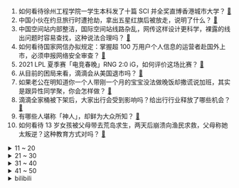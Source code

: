 1. 如何看待徐州工程学院一学生本科发了十篇 SCI 并全奖直博香港城市大学？ [:link:](https://www.zhihu.com/question/470726101)
2. 中国小伙在约旦旅行时遭抢劫，拿出五星红旗后被放走，说明了什么？ [:link:](https://www.zhihu.com/question/471187170)
3. 中国空间站内部整洁，国际空间站线路杂乱，网传这样设计更科学，裸露的线出问题时容易查找，这种说法合理吗？ [:link:](https://www.zhihu.com/question/471342963)
4. 如何看待国家网信办拟规定：掌握超 100 万用户个人信息的运营者赴国外上市，必须申报网络安全审查？ [:link:](https://www.zhihu.com/question/471329744)
5. 2021 LPL 夏季赛「电竞春晚」RNG 2:0 iG，如何评价这场比赛？ [:link:](https://www.zhihu.com/question/471400409)
6. 从目前的困局来看，滴滴会从美国退市吗？ [:link:](https://www.zhihu.com/question/470069077)
7. 如果老公在明知道你一个人带刚一个月的宝宝没法做晚饭却撒谎说加班，其实是跟异性同学聚，你会怎样做？ [:link:](https://www.zhihu.com/question/470868422)
8. 滴滴全家桶被下架后，大家出行会受到影响吗？给出行行业释放了哪些机会？ [:link:](https://www.zhihu.com/question/471243027)
9. 有哪些人堪称「神人」，却鲜为大众所知？ [:link:](https://www.zhihu.com/question/39408533)
10. 如何看待 13 岁女孩被父母带去荒岛求生，两天后崩溃向渔民求救，父母称她太叛逆？这种教育方式对吗？ [:link:](https://www.zhihu.com/question/471233105)
<details>
<summary>11 ~ 20</summary>

11. 如何看待原阿里钉钉 CEO 无招将离职创业，多名钉钉老将加入？ [:link:](https://www.zhihu.com/question/471179922)
12. 名校名牌生化环材也劝退吗？ [:link:](https://www.zhihu.com/question/401708377)
13. 为什么《你微笑时很美》里描述的「三二一开团」桥段让很多人觉得可笑？ [:link:](https://www.zhihu.com/question/469079924)
14. 如何评价《特利迦奥特曼》第一话? [:link:](https://www.zhihu.com/question/471283489)
15. 作为医疗行业从业者，看完《中国医生》后你有什么样的感受？ [:link:](https://www.zhihu.com/question/470653790)
16. 今年高考超一本线60分，爸妈想让我复读，但我自己也不确定，我应该复读吗？ [:link:](https://www.zhihu.com/question/470979430)
17. 如何评价《请回答1988》中金正焕（狗焕）这一角色? [:link:](https://www.zhihu.com/question/41217427)
18. 怎么看待FPX的上单选手牛宝被调整为替补选手？ [:link:](https://www.zhihu.com/question/471058719)
19. 如何看待百岁阿兹海默奶奶记忆被困在3岁，体面的老年生活靠什么来支撑？ [:link:](https://www.zhihu.com/question/471164232)
20. 做饭「翻车」是一种什么体验？ [:link:](https://www.zhihu.com/question/470377393)
</details>
<details>
<summary>21 ~ 30</summary>

21. 中考完后，到底差一点高中的小班好，还是好一点高中的普通班更好呢？ [:link:](https://www.zhihu.com/question/469575580)
22. 2021年，手上有12万买什么车好？ [:link:](https://www.zhihu.com/question/453534204)
23. 表达能力不好，一说话脑子空白，是因为词汇量少还是不够自信？ [:link:](https://www.zhihu.com/question/442551957)
24. 大家怎么评价刘浩存的颜值？ [:link:](https://www.zhihu.com/question/415082238)
25. 邢立达团队在四川发现肉食性恐龙足迹，并用「野比大雄」命名，有哪些信息值得关注？ [:link:](https://www.zhihu.com/question/470470078)
26. 河北衡水一男生篡改他人高考志愿被行拘，将同学第一志愿改为中下游一所院校，他将承担哪些法律责任？ [:link:](https://www.zhihu.com/question/471217744)
27. 女友哪些表现是分手前兆？ [:link:](https://www.zhihu.com/question/22048640)
28. 如何看待男子辞职回乡15年种4万亩树，并且回应：不愿家乡被吞噬？ [:link:](https://www.zhihu.com/question/471104371)
29. 如何看待广西一女子因情感纠纷被前男友强行拖上车，并称「不是第一次遇到这种情况」？ [:link:](https://www.zhihu.com/question/471250926)
30. 人大附中的年级前十是什么样的存在？ [:link:](https://www.zhihu.com/question/322801940)
</details>
<details>
<summary>31 ~ 40</summary>

31. 女生 30 岁了，要不要和一个对自己很好、条件也合适但是不喜欢的人结婚？ [:link:](https://www.zhihu.com/question/463821091)
32. 夏季女生该如何搭配衣服，显的时尚又有品味？ [:link:](https://www.zhihu.com/question/23828047)
33. 美国搞乱阿富汗，现在拍屁股就走了，未来的阿富汗会怎样？ [:link:](https://www.zhihu.com/question/470254637)
34. 如何看待货主拉苹果蕉被收千元过路费，原因是「过路费只免香蕉不免苹果蕉」？苹果蕉和香蕉有啥区别？ [:link:](https://www.zhihu.com/question/471137088)
35. 老公对我学历欺骗，婚后很久才发现学历造假，你会原谅吗? [:link:](https://www.zhihu.com/question/347657075)
36. 如何看待「王尼玛」恶搞「奥特曼」一案即将开庭，此案结果会如何？会产生哪些影响？ [:link:](https://www.zhihu.com/question/471109088)
37. 如何看待紫光集团被债权人申请破产重整？为何「校企双星」北大方正、清华紫光会双双破产？ [:link:](https://www.zhihu.com/question/471196965)
38. 《龙族》中的芬格尔究竟是谁？ [:link:](https://www.zhihu.com/question/376618363)
39. 永辉超市董秘辞职称「回家孝敬父母」，此前永辉超市千亿市值暴跌 60 %，如何看待他的选择？ [:link:](https://www.zhihu.com/question/470636516)
40. 你认为哪些华语电影是被严重低估的？ [:link:](https://www.zhihu.com/question/20826845)
</details>
<details>
<summary>41 ~ 50</summary>

41. 如果一天只睡 6 个小时的话，应该几点睡觉几点起床精神相对较好？ [:link:](https://www.zhihu.com/question/311297911)
42. 中国人民银行全面降准，降准释放长期资金约 1 万亿元，会带来什么影响？ [:link:](https://www.zhihu.com/question/471181275)
43. 如何看待路虎堵宝马 160 天并在车里放价值 145 万花瓶一事，被警方证实为编造的不实信息？ [:link:](https://www.zhihu.com/question/471180914)
44. 有没有那种女追男，男主傲娇最后追妻「火葬场」的言情小说推荐？ [:link:](https://www.zhihu.com/question/319718396)
45. 那些当年学过奥数的孩子，现在怎么样了？ [:link:](https://www.zhihu.com/question/370029426)
46. 如何以“我不明白为何大家都爱狐狸精，是我X精不配吗”为开头写一个故事? [:link:](https://www.zhihu.com/question/443816329)
47. 全麦面包是智商税吗? [:link:](https://www.zhihu.com/question/416804902)
48. 如何评价游戏公司「米哈游」？ [:link:](https://www.zhihu.com/question/340486479)
49. 市场监管总局依法禁止虎牙和斗鱼合并，有哪些值得关注的信息？ [:link:](https://www.zhihu.com/question/471300814)
50. 可以推荐你最喜欢看的剧吗？推荐理由是什么? [:link:](https://www.zhihu.com/question/464331236)
</details><details>
<summary>bilibili</summary>

1. 《崩坏3》动画短片「薪炎永燃」 [:link:](//www.bilibili.com/video/BV1b44y1q7Cb)
2. 《原神》2.0版本PV：「不动鸣神，泡影断灭」 [:link:](//www.bilibili.com/video/BV1Lo4y1X7xY)
3. 【时代少年团】「五月粉丝见面会实况」 [:link:](//www.bilibili.com/video/BV1SV411W7hc)
4. 《原神》万叶手书「可叹叶飘零，归期未有期」 [:link:](//www.bilibili.com/video/BV17M4y1M7Lv)
5. 自制木人桩菠萝削皮器，打一套咏春，削一个菠萝 [:link:](//www.bilibili.com/video/BV14V411W79j)
6. 【罗翔】今天我们不聊法律，聊一聊“真正的朋友” [:link:](//www.bilibili.com/video/BV1cb4y1k7hJ)
7. 河南90后小哥撑起“5元抗癌厨房”，快要坚持不住了，7年不涨价，很多网友让我去看看，7毛钱做了碗西红柿鸡蛋面，好吃 [:link:](//www.bilibili.com/video/BV1oq4y1p7Md)
8. 当我第一次尝试唱歌... [:link:](//www.bilibili.com/video/BV1nU4y137mD)
9. 高素质玩家 [:link:](//www.bilibili.com/video/BV1ho4y1X77A)
10. 【三大运营商】梦幻联动！新宝岛 5G还原版！ [:link:](//www.bilibili.com/video/BV14V411W78P)
<details>
<summary>11 ~ 20</summary>

11. 大家别骂了，1万8中到显卡都是演的！ [:link:](//www.bilibili.com/video/BV1f64y1Q7y2)
12. 千万不要随便回复网友的评论 [:link:](//www.bilibili.com/video/BV14o4y1X7qX)
13. 杀人还要诛心！LOL祖传绝学：菠萝蜜多斩！【有点骚东西】 [:link:](//www.bilibili.com/video/BV1Yv411J7NS)
14. 【荷塘月色积木工程竣工】投币许愿功能实现了 [:link:](//www.bilibili.com/video/BV1Y64y147FR)
15. 耗时60天，花费5万元，只为复刻中国最早美食节目！ [:link:](//www.bilibili.com/video/BV12h411h78M)
16. 当你说话的声音过大就会「瞬间爆炸」？！ [:link:](//www.bilibili.com/video/BV1w44y1B7hN)
17. 【Wallpaper Engine】这就是我私藏十年的神仙动态壁纸，每一张都美哭了 [:link:](//www.bilibili.com/video/BV1764y1X7Ai)
18. 韩国女团撞调《西游记》，旋律百分百还原，一开口差点跟着唱出来 [:link:](//www.bilibili.com/video/BV15q4y1x7Yk)
19. 让子弹飞饭桌上的对话到底藏了多少隐喻？ [:link:](//www.bilibili.com/video/BV1Kw411d748)
20. 破亿纪念!【猛男版】新宝岛 4K高清重置加强版 [:link:](//www.bilibili.com/video/BV1AM4y1M71p)
</details>
<details>
<summary>21 ~ 30</summary>

21. 笑死！全员精神病！2021七月新番吐槽！ [:link:](//www.bilibili.com/video/BV1XK4y1M784)
22. 就是粉丝少我才敢发，反正也没人看到，略略略略略略略略略～～～ [:link:](//www.bilibili.com/video/BV12f4y1L7pY)
23. 流量明星：演戏还能这么演？！不可能吧！！ [:link:](//www.bilibili.com/video/BV18U4y137CG)
24. 三句话，让女人给我花了18万 [:link:](//www.bilibili.com/video/BV1Jf4y1L7nr)
25. 拼夕夕上的太阳能产品，能让我在沙漠里生存一天吗？ [:link:](//www.bilibili.com/video/BV1aX4y1w7aB)
26. 没个30年脑血栓做不出这玩意 [:link:](//www.bilibili.com/video/BV1hU4y137Uo)
27. 【暴走大事件第八季】11 一口井引发三界大战，爆笑揭秘三句话18万女讲师的套路（红） [:link:](//www.bilibili.com/video/BV1zX4y1w7hd)
28. 无良奸商竟将成龙P成马里奥 [:link:](//www.bilibili.com/video/BV1Hb4y1y7Gf)
29. 立体糖画螳螂，文明观看，请勿卧槽！！！ [:link:](//www.bilibili.com/video/BV1Xq4y1p7bE)
30. 愿你们永远保持一颗童心 [:link:](//www.bilibili.com/video/BV1sh41167SC)
</details>
<details>
<summary>31 ~ 40</summary>

31. 20世纪的骗子敢玩多大？【硬核狠人03】 [:link:](//www.bilibili.com/video/BV1iL411W7sC)
32. 白毛？女装？骚话王？我从来没见过这么优秀的老师！【五条悟】 [:link:](//www.bilibili.com/video/BV1oK4y1M73o)
33. 大家好！美有姬让你们久等了！ [:link:](//www.bilibili.com/video/BV1VX4y1w7Ei)
34. 同行：这就是完美的伤心凉粉吗？ [:link:](//www.bilibili.com/video/BV1GB4y1N7Xh)
35. 前方高能 [:link:](//www.bilibili.com/video/BV1Eo4y1C7Zr)
36. 高位截瘫消防员受伤八年整 感恩遇见bilibili小破站让我不再孤单 [:link:](//www.bilibili.com/video/BV1RK4y1M7h2)
37. 大胸微胖，第一次尝试欧美系辣妹穿搭！结果居然… [:link:](//www.bilibili.com/video/BV1nq4y1x7Ek)
38. 蟑螂也没什么可怕的嘛！ [:link:](//www.bilibili.com/video/BV1af4y1L7YW)
39. 华农兄弟：看一下兄弟的山庄，再看看送他的香猪，顺便搞只来烤 [:link:](//www.bilibili.com/video/BV1XK4y1M7HX)
40. 这UP主讲着讲着就女装了 [:link:](//www.bilibili.com/video/BV1z64y1b7Vx)
</details>
<details>
<summary>41 ~ 50</summary>

41. 一个人还原所有梗？！ [:link:](//www.bilibili.com/video/BV1ch411a7SZ)
42. 两家外卖平台销量第一的炸鸡店，华莱士、韩式炸鸡有多脏？ [:link:](//www.bilibili.com/video/BV1wh411a7Sj)
43. 怒花三万，只为测出两块的烤肠里究竟有什么【老爸评测】 [:link:](//www.bilibili.com/video/BV1Fy4y1T7Uu)
44. 【科学八卦史】“人猿杂交”实验背后一个俄国科学家的近代史 [:link:](//www.bilibili.com/video/BV1Rv411J7S3)
45. 喜羊羊决战次时代：“让你看看这是谁的时代！” [:link:](//www.bilibili.com/video/BV1oy4y1K7aL)
46. 四分钟不心动挑战！内娱竹马高甜对视唱情歌，牵手摸头背靠背，这谁顶得住啊？|《世界上的另一个我》 [:link:](//www.bilibili.com/video/BV1y64y1b7YB)
47. 听说瓶装百香果会爆炸，小伙不信买了一瓶，结果一下就给干懵了 [:link:](//www.bilibili.com/video/BV1mK4y1M7mh)
48. 《趁早》 [:link:](//www.bilibili.com/video/BV1MM4y1M7kS)
49. 【咬人猫x咬人喵】胭 脂❤️我的姐姐不可能这么撩人！国风单曲！ [:link:](//www.bilibili.com/video/BV1Hq4y1x7Z4)
50. 给手机装Windows11！还能玩大型游戏？！ [:link:](//www.bilibili.com/video/BV1MU4y137Yi)
</details>
<details>
<summary>51 ~ 60</summary>

51. 满足粉丝首次表情合集外加表情挑战！ [:link:](//www.bilibili.com/video/BV1xU4y1372z)
52. 【内鬼对线】劳资今天必把打小报告的干碎!!! [:link:](//www.bilibili.com/video/BV1Qg411u7Zx)
53. 龙女仆的叫声你听过吗？ [:link:](//www.bilibili.com/video/BV1s64y147d9)
54. 【严浩翔】国内舞台堪比韩娱打歌舞台？点击就看男高摇身一变唇钉疯批美人 疯就对了 丨criminal直拍 Cover泰民 [:link:](//www.bilibili.com/video/BV1g54y1n76s)
55. 一个卖50块钱也不便宜啊这…… [:link:](//www.bilibili.com/video/BV1N64y1X78T)
56. 【真人游戏王】超燃特效对战！ [:link:](//www.bilibili.com/video/BV1fV411W7Hz)
57. 花一个月工资吃一顿饭是什么体验 [:link:](//www.bilibili.com/video/BV14o4y1X7J7)
58. 【原神整活】旅行者：下次还填非常简单! [:link:](//www.bilibili.com/video/BV1EM4y1M7og)
59. 我的猫狂奔了一整夜(原创曲) [:link:](//www.bilibili.com/video/BV1FB4y1T7dr)
60. 可！不！可！以！不要再倒霉了… [:link:](//www.bilibili.com/video/BV19g411u74c)
</details>
<details>
<summary>61 ~ 70</summary>

61. 老爸和老弟越来越难对付了 [:link:](//www.bilibili.com/video/BV1nb4y1k7P9)
62. 18万句话，让男人花了三块钱 [:link:](//www.bilibili.com/video/BV1Ub4y1r76h)
63. “家人们，今时不同往日了…” [:link:](//www.bilibili.com/video/BV1454y1n7SB)
64. 当她细心地拧开瓶盖才递给他时，冠军是谁已经不重要了 [:link:](//www.bilibili.com/video/BV1b54y1n7fH)
65. home♂ [:link:](//www.bilibili.com/video/BV1qM4y1M7G1)
66. 《青莲兰陵》逆向思维运用极致的兰陵王，隐身形同虚设！！！ [:link:](//www.bilibili.com/video/BV1Kb4y1k73R)
67. 玩辅助总是瞎逛？你反思一下 [:link:](//www.bilibili.com/video/BV1QV411W75q)
68. 厨师长教你：“京酱肉丝”的家常做法，酱香咸甜适中，老少皆宜 [:link:](//www.bilibili.com/video/BV1Rw411R71N)
69. 毕业动画作品《熊出没》，被学校安排去了电子厂上班！~ [:link:](//www.bilibili.com/video/BV1XK4y1M7RA)
70. 小龙虾、龙虾、蝲蛄有什么区别？ [:link:](//www.bilibili.com/video/BV1jb4y1y7ko)
</details>
<details>
<summary>71 ~ 80</summary>

71. 活久见！“平替私人影院”的涉黄窝点！ [:link:](//www.bilibili.com/video/BV1TB4y1N7PR)
72. 前方超燃！一首《𝙒𝙖𝙠𝙚》带你感受明日方舟的魅力! [:link:](//www.bilibili.com/video/BV1Zy4y1K7if)
73. 【睡前消息298】革命史拍不出100分，说明创作团队没文化 [:link:](//www.bilibili.com/video/BV1rv411J7H8)
74. 神 威 难 掩 血 与 泪 ！火影微电影《面具》 [:link:](//www.bilibili.com/video/BV1LX4y1w7tU)
75. 【预告】翻译翻译，什么叫国际巨片！ [:link:](//www.bilibili.com/video/BV1p54y1n7da)
76. 双 雄：巅 峰 2600 大 神 把 我  打 哭 [:link:](//www.bilibili.com/video/BV1xU4y137L6)
77. 神秘的果汁配方！快来尝尝！ [:link:](//www.bilibili.com/video/BV1Qw411R7JP)
78. 【艾叔】热爱9800°的豪宅！中式五进门后的藏书阁究竟是什么样子 [:link:](//www.bilibili.com/video/BV1kB4y1T77e)
79. 【超时空大决战吐槽】特摄片就没有不摔飞机的主！科学家都是骗人的 [:link:](//www.bilibili.com/video/BV1o64y1Q783)
80. 【原神/电影宣传片】在「神明」视线的死角下，仍有人想要「做梦」 [:link:](//www.bilibili.com/video/BV18B4y1N7u9)
</details>
<details>
<summary>81 ~ 90</summary>

81. 阿Sir，你会不会聊天？连哄带骗的？ [:link:](//www.bilibili.com/video/BV1dq4y1p71R)
82. 细节拉满！爆肝2000小时，我把中华百年做成了一本书 [:link:](//www.bilibili.com/video/BV17X4y1w7Xt)
83. 鎖那 - tutu [:link:](//www.bilibili.com/video/BV1ey4y1K7Po)
84. 【不止游戏】士兵身上那些复杂的装备，到底是干什么用的？ [:link:](//www.bilibili.com/video/BV1Po4y1X7C3)
85. 奶茶成本两块卖三十？谁要毁掉蜜雪冰城？揭露黑心奶茶骗局【牛顿】 [:link:](//www.bilibili.com/video/BV1zw411R7t4)
86. 三句话让男人听了我三句话 [:link:](//www.bilibili.com/video/BV1Jh41167NQ)
87. 天依鹿乃对你的《谎言是恋爱的开始》，期待你的爱 [:link:](//www.bilibili.com/video/BV1s54y1n7iJ)
88. 逛吃又跳舞！王冰冰体验东北乡村一日游 [:link:](//www.bilibili.com/video/BV1Ho4y1X7Fo)
89. 台湾省接种死亡破300，民意代表：民进党猪狗不如 [:link:](//www.bilibili.com/video/BV1764y147BC)
90. 不会安慰人？教你如何最快速有效地安慰朋友 [:link:](//www.bilibili.com/video/BV1M64y147Ud)
</details>
<details>
<summary>91 ~ 100</summary>

91. 原神虚空直播间登上热榜第一，起因在我！跟大家讲讲来龙去脉。 [:link:](//www.bilibili.com/video/BV1V54y1n7aE)
92. 又一部无脑恋爱剧！！爆笑吐槽《你好火焰蓝》 [:link:](//www.bilibili.com/video/BV1Kb4y1k7ig)
93. 你不是驼背，是肩膀内扣！越矫正斜方越大 [:link:](//www.bilibili.com/video/BV1ef4y1L7Cq)
94. 【英雄联盟】破晓雾深 [:link:](//www.bilibili.com/video/BV1mV411W7xR)
95. 第一次尝试生腌酱蟹，和韩国老板无障碍交流！无广试吃员/美食探店 [:link:](//www.bilibili.com/video/BV1L54y1n7kW)
96. 请看好！属于我们的变身！ [:link:](//www.bilibili.com/video/BV1UK4y1M7fM)
97. 如果全家都超重该怎么办？ [:link:](//www.bilibili.com/video/BV1Sw411R7rn)
98. 等  神  里 💰 [:link:](//www.bilibili.com/video/BV18g411u79C)
99. 自制cg短片致敬《鬼灭之刃》 [:link:](//www.bilibili.com/video/BV1sL411W7LD)
100. 长相夸张的象拔蚌，帅小伙用两种料理方法制作，味道绝了 [:link:](//www.bilibili.com/video/BV1th41167yZ)
</details></details>
